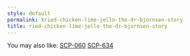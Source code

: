 ```yaml
---
style: default
permalink: Xried-chicken-lime-jello-the-dr-bjornsen-story
title: ried-chicken-lime-jello-the-dr-bjornsen-story
---
```

You may also like:
[SCP-060](http://scp-wiki.net/scp-060)
[SCP-634](http://scp-wiki.net/scp-634)